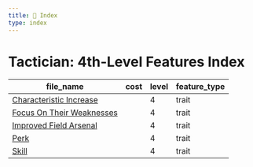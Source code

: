 ```yaml
---
title: 📑 Index
type: index
---
```


# Tactician: 4th-Level Features Index

| file_name                                                    | cost | level | feature_type |
| ------------------------------------------------------------ | ---- | ----- | ------------ |
| [Characteristic Increase](Characteristic%20Increase)         |      | 4     | trait        |
| [Focus On Their Weaknesses](Focus%20On%20Their%20Weaknesses) |      | 4     | trait        |
| [Improved Field Arsenal](Improved%20Field%20Arsenal)         |      | 4     | trait        |
| [Perk](Perk)                                                 |      | 4     | trait        |
| [Skill](Skill)                                               |      | 4     | trait        |
